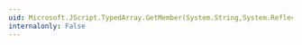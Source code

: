 ```yaml
---
uid: Microsoft.JScript.TypedArray.GetMember(System.String,System.Reflection.BindingFlags)
internalonly: False
---
```

